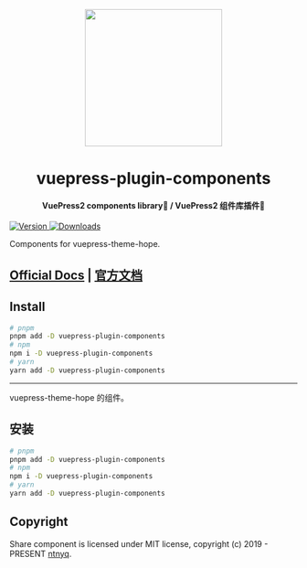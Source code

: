<!-- markdownlint-disable -->
<p align="center">
  <img width="240" src="https://plugin-components.vuejs.press/logo.svg" style="text-align: center;">
</p>
<h1 align="center">vuepress-plugin-components</h1>
<h4 align="center">VuePress2 components library🧩 / VuePress2 组件库插件🧩</h4>

[![Version](https://img.shields.io/npm/v/vuepress-plugin-components.svg?style=flat-square&logo=npm) ![Downloads](https://img.shields.io/npm/dm/vuepress-plugin-components.svg?style=flat-square&logo=npm)](https://www.npmjs.com/package/vuepress-plugin-components)

Components for vuepress-theme-hope.

## [Official Docs](https://plugin-components.vuejs.press/) | [官方文档](https://plugin-components.vuejs.press/zh/)

## Install

```bash
# pnpm
pnpm add -D vuepress-plugin-components
# npm
npm i -D vuepress-plugin-components
# yarn
yarn add -D vuepress-plugin-components
```

---

vuepress-theme-hope 的组件。

## 安装

```bash
# pnpm
pnpm add -D vuepress-plugin-components
# npm
npm i -D vuepress-plugin-components
# yarn
yarn add -D vuepress-plugin-components
```

## Copyright

Share component is licensed under MIT license, copyright (c) 2019 - PRESENT [ntnyq](https://github.com/ntnyq).
